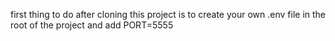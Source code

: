 

first thing to do after cloning this project is to create your own .env file in the root of the project
and add PORT=5555